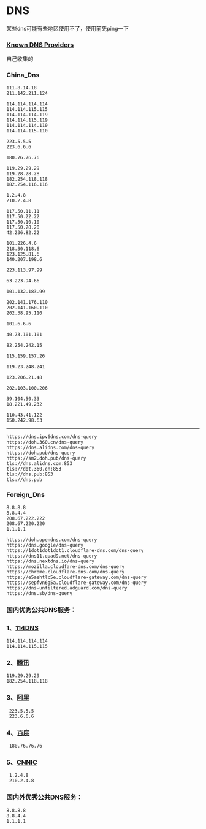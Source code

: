 # DNS

某些dns可能有些地区使用不了，使用前先ping一下

### [Known DNS Providers](https://kb.adguard.com/zh/general/dns-providers)

自己收集的

### China_Dns

```
111.8.14.18
211.142.211.124

114.114.114.114
114.114.115.115
114.114.114.119
114.114.115.119
114.114.114.110
114.114.115.110

223.5.5.5
223.6.6.6

180.76.76.76

119.29.29.29
119.28.28.28
182.254.118.118
182.254.116.116

1.2.4.8
210.2.4.8

117.50.11.11
117.50.22.22
117.50.10.10
117.50.20.20
42.236.82.22

101.226.4.6
218.30.118.6
123.125.81.6
140.207.198.6

223.113.97.99

63.223.94.66

101.132.183.99

202.141.176.110
202.141.160.110
202.38.95.110

101.6.6.6

40.73.101.101

82.254.242.15

115.159.157.26

119.23.248.241

123.206.21.48

202.103.100.206

39.104.50.33 
18.221.49.232

110.43.41.122
150.242.98.63
```

----------------

```
https://dns.ipv6dns.com/dns-query
https://doh.360.cn/dns-query
https://dns.alidns.com/dns-query
https://doh.pub/dns-query
https://sm2.doh.pub/dns-query
tls://dns.alidns.com:853
tls://dot.360.cn:853
tls://dns.pub:853
tls://dns.pub
```

### Foreign_Dns

```
8.8.8.8
8.8.4.4
208.67.222.222
208.67.220.220
1.1.1.1
```

```
https://doh.opendns.com/dns-query
https://dns.google/dns-query
https://1dot1dot1dot1.cloudflare-dns.com/dns-query
https://dns11.quad9.net/dns-query
https://dns.nextdns.io/dns-query
https://mozilla.cloudfare-dns.com/dns-query
https://chrome.cloudflare-dns.com/dns-query
https://e5aehtlc5e.cloudflare-gateway.com/dns-query
https://sepfvn6g5a.cloudflare-gateway.com/dns-query
https://dns-unfiltered.adguard.com/dns-query
https://dns.sb/dns-query
```

### **国内**优秀公共DNS服务：

### 1、[114DNS](https://www.114dns.com/) 

```
114.114.114.114
114.114.115.115
```

### 2、[腾讯](https://www.dnspod.cn/Products/Public.DNS) 

```
119.29.29.29
182.254.118.118
```

### 3、[阿里](https://alidns.com/) 

```
 223.5.5.5
 223.6.6.6
```

### 4、[百度](https://dudns.baidu.com/index.html) 

```
 180.76.76.76
```

### 5、[CNNIC](https://www.sdns.cn/)

```
 1.2.4.8
 210.2.4.8
```

### 国内外优秀公共DNS服务：

```
8.8.8.8
8.8.4.4
1.1.1.1
```

